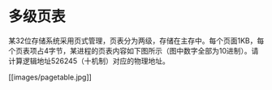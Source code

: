 # 多级页表

某32位存储系统采用页式管理，页表分为两级，存储在主存中。每个页面1KB，每个页表项占4字节，某进程的页表内容如下图所示（图中数字全部为10进制）。请计算逻辑地址526245（十机制）对应的物理地址。

[[images/pagetable.jpg]]
